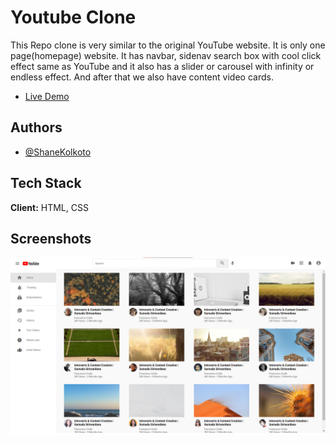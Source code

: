 
# Youtube Clone

This Repo clone is very similar to the original YouTube website. It is only one page(homepage) website. It has navbar, sidenav search box with cool click effect same as YouTube and it also has a slider or carousel with infinity or endless effect. And after that we also have content video cards.

- [Live Demo]()

## Authors
- [@ShaneKolkoto](https://github.com/ShaneKolkoto)


## Tech Stack

**Client:** HTML, CSS


## Screenshots

![App Screenshot](./assets/img/preview.png)

